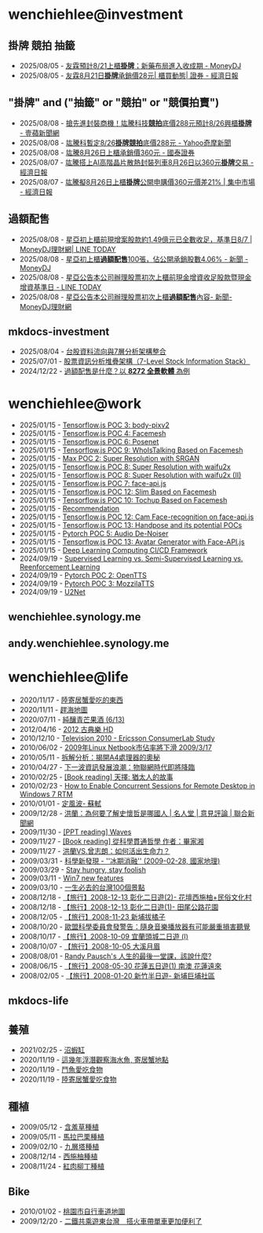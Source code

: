 # wenchiehlee@investment 
## 掛牌 競拍 抽籤 

<!-- _feedinvestment1_ start -->
- 2025/08/05 - [友霖預計8/21上櫃<b>掛牌</b>；新藥布局進入收成期 - MoneyDJ](https://www.google.com/url?rct=j&sa=t&url=https://www.moneydj.com/kmdj/news/newsviewer.aspx%3Fa%3D86edaaa2-d985-42b0-a858-70ebf376c1d6&ct=ga&cd=CAIyIDQxYmVhYTFmNmEwMzBlM2I6Y29tLnR3OnpoLVRXOlRX&usg=AOvVaw2-9ffXCy_eD9oYpKy6R11i)
- 2025/08/05 - [友霖8月21日<b>掛牌</b>承銷價28元| 櫃買動態| 證券 - 經濟日報](https://www.google.com/url?rct=j&sa=t&url=https://money.udn.com/money/story/11074/8917319&ct=ga&cd=CAIyIDQxYmVhYTFmNmEwMzBlM2I6Y29tLnR3OnpoLVRXOlRX&usg=AOvVaw3ydOK9cST4IJKWb2q4sIsZ)
<!-- _feedinvestment1_ end -->

## "掛牌" and ("抽籤" or "競拍" or "競價拍賣")

<!-- _feedinvestment1_1_ start -->
- 2025/08/08 - [搶先進封裝商機！竑騰科技<b>競拍</b>底價288元預計8/26興櫃<b>掛牌</b> - 壹蘋新聞網](https://www.google.com/url?rct=j&sa=t&url=https://tw.nextapple.com/finance/20250807/57E8883956C7B630488A0C471746BF66&ct=ga&cd=CAIyIjQxYmVhYTFmNmEwMzBlM2I6Y29tLnR3OnpoLVRXOlRXOkw&usg=AOvVaw3mZVnIXp_olpaL_HsMB3gG)
- 2025/08/08 - [竑騰科暫定8/26<b>掛牌競拍</b>底價288元 - Yahoo奇摩新聞](https://www.google.com/url?rct=j&sa=t&url=https://tw.news.yahoo.com/%25E7%25AB%2591%25E9%25A8%25B0%25E7%25A7%2591%25E6%259A%25AB%25E5%25AE%259A8-26%25E6%258E%259B%25E7%2589%258C-%25E7%25AB%25B6%25E6%258B%258D%25E5%25BA%2595%25E5%2583%25B9288%25E5%2585%2583-115421251.html&ct=ga&cd=CAIyIjQxYmVhYTFmNmEwMzBlM2I6Y29tLnR3OnpoLVRXOlRXOkw&usg=AOvVaw3ycVwaou8SKxKmi8xg6R3h)
- 2025/08/08 - [竑騰8月26日上櫃承銷價360元 - 國泰證券](https://www.google.com/url?rct=j&sa=t&url=https://www.cathaysec.com.tw/cathaysec/News/nContent.aspx%3FNewsDate%3D20250808%26CSeqNO%3DE8924928&ct=ga&cd=CAIyIjQxYmVhYTFmNmEwMzBlM2I6Y29tLnR3OnpoLVRXOlRXOkw&usg=AOvVaw3EvJ1iTL-KGXQjy8Ms7XkP)
- 2025/08/07 - [竑騰搭上AI高階晶片散熱封裝列車8月26日以360元<b>掛牌</b>交易 - 經濟日報](https://www.google.com/url?rct=j&sa=t&url=https://money.udn.com/money/story/5612/8924917%3Ffrom%3Dedn_newestlist_rank&ct=ga&cd=CAIyIjQxYmVhYTFmNmEwMzBlM2I6Y29tLnR3OnpoLVRXOlRXOkw&usg=AOvVaw0Ctap-qJO4qWflLh6TgtTx)
- 2025/08/07 - [竑騰擬8月26日上櫃<b>掛牌</b>公開申購價360元價差21% | 集中市場 - 經濟日報](https://www.google.com/url?rct=j&sa=t&url=https://money.udn.com/money/amp/story/5710/8924372&ct=ga&cd=CAIyIjQxYmVhYTFmNmEwMzBlM2I6Y29tLnR3OnpoLVRXOlRXOkw&usg=AOvVaw2R9wGUcoBY4xE5BDRn4-Yn)
<!-- _feedinvestment1_1_ end -->

## 過額配售 
<!-- _feedinvestment2_ start -->
- 2025/08/08 - [星亞初上櫃前現增案股款約1.49億元已全數收足，基準日8/7 | MoneyDJ理財網| LINE TODAY](https://www.google.com/url?rct=j&sa=t&url=https://today.line.me/tw/v3/article/oq7qgXo&ct=ga&cd=CAIyIDdhMWZmN2RkNDBhZjFjMzk6Y29tLnR3OnpoLVRXOlRX&usg=AOvVaw38f4Hp3hyQz7cBNsWus3Vr)
- 2025/08/08 - [星亞初上櫃<b>過額配售</b>100張，佔公開承銷股數4.06% - 新聞 - MoneyDJ](https://www.google.com/url?rct=j&sa=t&url=https://www.moneydj.com/kmdj/news/newsviewer.aspx%3Fa%3Dbe882c58-602f-4efd-aade-b7c86829846e&ct=ga&cd=CAIyIDdhMWZmN2RkNDBhZjFjMzk6Y29tLnR3OnpoLVRXOlRX&usg=AOvVaw3ozqzrEk-cetG5IvwrXf0m)
- 2025/08/08 - [星亞公告本公司辦理股票初次上櫃前現金增資收足股款暨現金增資基準日 - LINE TODAY](https://www.google.com/url?rct=j&sa=t&url=https://today.line.me/tw/v3/article/nXyXXkL&ct=ga&cd=CAIyIDdhMWZmN2RkNDBhZjFjMzk6Y29tLnR3OnpoLVRXOlRX&usg=AOvVaw2zMW3HgtRgDwbuicDiRF71)
- 2025/08/08 - [星亞公告本公司辦理股票初次上櫃<b>過額配售</b>內容- 新聞- MoneyDJ理財網](https://www.google.com/url?rct=j&sa=t&url=https://www.moneydj.com/kmdj/news/newsviewer.aspx%3Fa%3De6e74bae-380d-48d1-9830-b78e469d8725&ct=ga&cd=CAIyIDdhMWZmN2RkNDBhZjFjMzk6Y29tLnR3OnpoLVRXOlRX&usg=AOvVaw0nX2MBy3ryGgp9snGRS4dU)
<!-- _feedinvestment2_ end -->

## mkdocs-investment
<!-- _feedinvestment3_ start -->
- 2025/08/04 - [台股資料流向與7層分析架構整合](https://wenchiehlee-investment.github.io/blog/2025/07/%E5%8F%B0%E8%82%A1%E8%B3%87%E6%96%99%E6%B5%81%E5%90%91%E8%88%877%E5%B1%A4%E5%88%86%E6%9E%90%E6%9E%B6%E6%A7%8B%E6%95%B4%E5%90%88/)
- 2025/07/01 - [股票資訊分析堆疊架構（7-Level Stock Information Stack）](https://wenchiehlee-investment.github.io/blog/2025/06/%E8%82%A1%E7%A5%A8%E8%B3%87%E8%A8%8A%E5%88%86%E6%9E%90%E5%A0%86%E7%96%8A%E6%9E%B6%E6%A7%8B7-level-stock-information-stack/)
- 2024/12/22 - [過額配售是什麼？以 **8272 全景軟體** 為例](https://wenchiehlee-investment.github.io/blog/2024/10/%E9%81%8E%E9%A1%8D%E9%85%8D%E5%94%AE%E6%98%AF%E4%BB%80%E9%BA%BC%E4%BB%A5-8272-%E5%85%A8%E6%99%AF%E8%BB%9F%E9%AB%94-%E7%82%BA%E4%BE%8B/)
<!-- _feedinvestment3_ end -->

# wenchiehlee@work
<!-- _feedwork_ start -->
- 2025/01/15 - [Tensorflow.js POC 3: body-pixv2](https://wenchiehlee.github.io/mkdocs/blog/2020/06/tensorflowjs-poc-3-body-pixv2/)
- 2025/01/15 - [Tensorflow.js POC 4: Facemesh](https://wenchiehlee.github.io/mkdocs/blog/2020/06/tensorflowjs-poc-4-facemesh/)
- 2025/01/15 - [Tensorflow.js POC 6: Posenet](https://wenchiehlee.github.io/mkdocs/blog/2020/06/tensorflowjs-poc-6-posenet/)
- 2025/01/15 - [Tensorflow.js POC 9: WhoIsTalking Based on Facemesh](https://wenchiehlee.github.io/mkdocs/blog/2020/06/tensorflowjs-poc-9-whoistalking-based-on-facemesh/)
- 2025/01/15 - [Max POC 2: Super Resolution with SRGAN](https://wenchiehlee.github.io/mkdocs/blog/2020/06/max-poc-2-super-resolution-with-srgan/)
- 2025/01/15 - [Tensorflow.js POC 8: Super Resolution with waifu2x](https://wenchiehlee.github.io/mkdocs/blog/2020/06/tensorflowjs-poc-8-super-resolution-with-waifu2x/)
- 2025/01/15 - [Tensorflow.js POC 8: Super Resolution with waifu2x (II)](https://wenchiehlee.github.io/mkdocs/blog/2020/06/tensorflowjs-poc-8-super-resolution-with-waifu2x-ii/)
- 2025/01/15 - [Tensorflow.js POC 7: face-api.js](https://wenchiehlee.github.io/mkdocs/blog/2020/06/tensorflowjs-poc-7-face-apijs/)
- 2025/01/15 - [Tensorflow.js POC 12: Slim Based on Facemesh](https://wenchiehlee.github.io/mkdocs/blog/2020/07/tensorflowjs-poc-12-slim-based-on-facemesh/)
- 2025/01/15 - [Tensorflow.js POC 10: Tochup Based on Facemesh](https://wenchiehlee.github.io/mkdocs/blog/2020/07/tensorflowjs-poc-10-tochup-based-on-facemesh/)
- 2025/01/15 - [Recommendation](https://wenchiehlee.github.io/mkdocs/blog/2020/08/recommendation/)
- 2025/01/15 - [Tensorflow.js POC 12: Cam Face-recognition on face-api.js](https://wenchiehlee.github.io/mkdocs/blog/2020/06/tensorflowjs-poc-12-cam-face-recognition-on-face-apijs/)
- 2025/01/15 - [Tensorflow.js POC 13: Handpose and its potential POCs](https://wenchiehlee.github.io/mkdocs/blog/2020/08/tensorflowjs-poc-13-handpose-and-its-potential-pocs/)
- 2025/01/15 - [Pytorch POC 5: Audio De-Noiser](https://wenchiehlee.github.io/mkdocs/blog/2020/09/pytorch-poc-5-audio-de-noiser/)
- 2025/01/15 - [Tensorflow.js POC 13: Avatar Generator with Face-API.js](https://wenchiehlee.github.io/mkdocs/blog/2020/09/tensorflowjs-poc-13-avatar-generator-with-face-apijs/)
- 2025/01/15 - [Deep Learning Computing CI/CD Framework](https://wenchiehlee.github.io/mkdocs/blog/2020/08/deep-learning-computing-cicd-framework/)
- 2024/09/19 - [Supervised Learning vs. Semi-Supervised Learning vs. Reenforcement Learning](https://wenchiehlee.github.io/mkdocs/blog/2020/07/supervised-learning-vs-semi-supervised-learning-vs-reenforcement-learning/)
- 2024/09/19 - [Pytorch POC 2: OpenTTS](https://wenchiehlee.github.io/mkdocs/blog/2020/08/pytorch-poc-2-opentts/)
- 2024/09/19 - [Pytorch POC 3: MozzilaTTS](https://wenchiehlee.github.io/mkdocs/blog/2020/08/pytorch-poc-3-mozzilatts/)
- 2024/09/19 - [U2Net](https://wenchiehlee.github.io/mkdocs/blog/2020/09/u2net/)
<!-- _feedwork_ end -->

## wenchiehlee.synology.me
<!-- _feedwork1_ start -->
<!-- _feedwork1_ end -->

## andy.wenchiehlee.synology.me
<!-- _feedwork2_ start -->
<!-- _feedwork2_ end -->

# wenchiehlee@life
<!-- _feedlife_ start -->
- 2020/11/17 - [陸寄居蟹愛吃的東西](https://wenchiehlee1020.medium.com/%E9%99%B8%E5%AF%84%E5%B1%85%E8%9F%B9%E6%84%9B%E5%90%83%E7%9A%84%E6%9D%B1%E8%A5%BF-b56592041d42?source=rss-3f9fbe6f3140------2)
- 2020/11/11 - [趕海地圖](https://wenchiehlee1020.medium.com/%E8%B6%95%E6%B5%B7%E5%9C%B0%E5%9C%96-6a3432ad0ed1?source=rss-3f9fbe6f3140------2)
- 2020/07/11 - [純釀青芒果酒 (6/13)](https://wenchiehlee1020.medium.com/%E7%B4%94%E9%87%80%E9%9D%92%E8%8A%92%E6%9E%9C%E9%85%92-6-13-10296871dcfe?source=rss-3f9fbe6f3140------2)
- 2012/04/16 - [2012 古典樂 HD](http://wenchiehlee.blogspot.com/2012/04/2012-hd_16.html)
- 2010/12/10 - [Television 2010 - Ericsson ConsumerLab Study](http://wenchiehlee.blogspot.com/2010/12/television-2010-ericsson-consumerlab.html)
- 2010/06/02 - [2009年Linux Netbook市佔率將下滑 2009/3/17](http://wenchiehlee.blogspot.com/2010/06/2009linux-netbook-2009317.html)
- 2010/05/11 - [拆解分析：揭開A4處理器的奧秘](http://wenchiehlee.blogspot.com/2010/05/a4.html)
- 2010/04/27 - [下一波資訊發展浪潮：物聯網時代即將降臨](http://wenchiehlee.blogspot.com/2010/04/blog-post.html)
- 2010/02/25 - [[Book reading] 天擇: 猶太人的故事](http://wenchiehlee.blogspot.com/2010/02/book-reading.html)
- 2010/02/23 - [How to Enable Concurrent Sessions for Remote Desktop in Windows 7 RTM](http://wenchiehlee.blogspot.com/2010/02/how-to-enable-concurrent-sessions-for.html)
- 2010/01/01 - [定風波- 蘇軾](http://wenchiehlee.blogspot.com/2009/12/very-good-explanation-from-reference.html)
- 2009/12/28 - [洪蘭：為何要了解史懷哲是哪國人 | 名人堂 | 意見評論 | 聯合新聞網](http://wenchiehlee.blogspot.com/2009/12/blog-post_28.html)
- 2009/11/30 - [[PPT reading] Waves](http://wenchiehlee.blogspot.com/2009/11/ppt-reading-waves.html)
- 2009/11/27 - [[Book reading] 從科學貫通哲學 作者：畢家湘](http://wenchiehlee.blogspot.com/2009/11/blog-post.html)
- 2009/11/27 - [洪蘭VS.曾志朗：如何活出生命力？](http://wenchiehlee.blogspot.com/2009/11/vs.html)
- 2009/03/31 - [科學新發現 - ''冰期消融'' (2009-02-28, 國家地理)](http://wenchiehlee.blogspot.com/2009/03/2009-02-28.html)
- 2009/03/29 - [Stay hungry, stay foolish](http://wenchiehlee.blogspot.com/2009/03/stay-hungry-stay-foolish.html)
- 2009/03/11 - [Win7 new features](http://wenchiehlee.blogspot.com/2009/03/win7-new-features.html)
- 2009/03/10 - [一生必去的台灣100個景點](http://wenchiehlee.blogspot.com/2009/03/100_10.html)
- 2008/12/18 - [【旅行】2008-12-13 彰化二日遊(2)- 花壇西施柚+民俗文化村](http://wenchiehlee.blogspot.com/2008/12/2008-12-13-2.html)
- 2008/12/18 - [【旅行】2008-12-13 彰化二日遊(1)- 田尾公路花園](http://wenchiehlee.blogspot.com/2008/12/2008-12-13.html)
- 2008/12/05 - [【旅行】2008-11-23 新埔拔橘子](http://wenchiehlee.blogspot.com/2008/12/2008-11-23.html)
- 2008/10/20 - [歐盟科學委員會發警告：隨身音樂播放器有可能嚴重損害聽覺](http://wenchiehlee.blogspot.com/2008/10/blog-post.html)
- 2008/10/17 - [【旅行】2008-10-09 宜蘭頭城二日遊 (I)](http://wenchiehlee.blogspot.com/2008/10/2008-10-09-i.html)
- 2008/10/07 - [【旅行】2008-10-05 大溪月眉](http://wenchiehlee.blogspot.com/2008/10/2008-10-05.html)
- 2008/08/01 - [Randy Pausch's 人生的最後一堂課，該說什麼?](http://wenchiehlee.blogspot.com/2008/07/randy-pauschs.html)
- 2008/06/15 - [【旅行】2008-05-30 花蓮五日遊(1) 南澳 花蓮遠來](http://wenchiehlee.blogspot.com/2008/06/2008-05-30-1.html)
- 2008/02/05 - [【旅行】2008-01-20 新竹半日遊- 新埔巨埔社區](http://wenchiehlee.blogspot.com/2008/02/2008-01-20.html)
<!-- _feedlife_ end -->

## mkdocs-life
<!-- _feedlife4_ start -->
<!-- _feedlife4_ end -->

## 養殖
<!-- _feedlife1_ start -->
- 2021/02/25 - [沼蝦缸](https://wenchiehlee.wordpress.com/2021/02/25/%e6%b2%bc%e8%9d%a6%e7%bc%b8/)
- 2020/11/19 - [這幾年浮潛觀察海水魚, 寄居蟹地點](https://wenchiehlee.wordpress.com/2020/11/19/%e9%80%99%e5%b9%be%e5%b9%b4%e6%b5%ae%e6%bd%9b%e8%a7%80%e5%af%9f%e6%b5%b7%e6%b0%b4%e9%ad%9a-%e5%af%84%e5%b1%85%e8%9f%b9%e5%9c%b0%e9%bb%9e/)
- 2020/11/19 - [鬥魚愛吃食物](https://wenchiehlee.wordpress.com/2020/11/19/%e9%ac%a5%e9%ad%9a%e6%84%9b%e5%90%83%e9%a3%9f%e7%89%a9/)
- 2020/11/19 - [陸寄居蟹愛吃食物](https://wenchiehlee.wordpress.com/2020/11/19/%e9%99%b8%e5%af%84%e5%b1%85%e8%9f%b9%e6%84%9b%e5%90%83%e9%a3%9f%e7%89%a9/)
<!-- _feedlife1_ end -->

## 種植
<!-- _feedlife2_ start -->
- 2009/05/12 - [含羞草種植](https://wenflower.blogspot.com/2009/05/blog-post_12.html)
- 2009/05/11 - [馬拉巴栗種植](https://wenflower.blogspot.com/2009/05/blog-post.html)
- 2009/02/10 - [九層塔種植](https://wenflower.blogspot.com/2009/02/test.html)
- 2008/12/14 - [西施柚種植](https://wenflower.blogspot.com/2009/01/2008-12-13.html)
- 2008/11/24 - [紅肉柳丁種植](https://wenflower.blogspot.com/2009/01/blog-post.html)
<!-- _feedlife2_ end -->

## Bike
<!-- _feedlife3_ start -->
- 2010/01/02 - [桃園市自行車道地圖](https://wenbike.blogspot.com/2010/01/blog-post.html)
- 2009/12/20 - [二鐵共乘遊東台灣　搭火車帶單車更加便利了](https://wenbike.blogspot.com/2009/12/blog-post.html)
<!-- _feedlife3_ end -->
